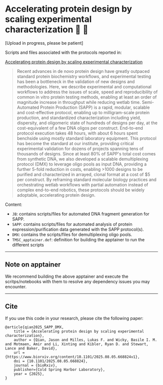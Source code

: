 # Accelerating protein design by scaling experimental characterization :robot: :dna:

[Upload in progress, please be patient]

Scripts and files associated with the protocols reported in:

[Accelerating protein design by scaling experimental characterization](https://www.biorxiv.org/content/10.1101/2025.08.05.668824v1)

> Recent advances in de novo protein design have greatly outpaced standard protein biochemistry workflows, and experimental testing has been a bottleneck in the validation of new designs and methodologies. Here, we describe experimental and computational workflows to address the issues of scale, speed and reproducibility of common in vitro protein testing methods, enabling at least an order of magnitude increase in throughput while reducing wetlab time. Semi-Automated Protein Production (SAPP) is a rapid, modular, scalable and cost-effective protocol, enabling up to milligram-scale protein production, and standardized characterization including yield, dispersity, and oligomeric state of hundreds of designs per day, at the cost-equivalent of a few DNA oligos per construct. End-to-end protocol execution takes 48 hours, with about 6 hours spent benchside using mostly standard laboratory equipment. This protocol has become the standard at our institute, providing critical experimental validation for dozens of projects spanning tens of thousands of designs. Since at least 80% of SAPP's total cost comes from synthetic DNA, we also developed a scalable demultiplexing protocol (DMX) to leverage oligo pools as input DNA, providing a further 5-fold reduction in costs, enabling >1000 designs to be purified and characterized in arrayed, clonal format at a cost of $5 per construct. By reframing standard molecular biology practices and orchestrating wetlab workflows with partial automation instead of complex end-to-end robotics, these protocols should be widely adoptable, accelerating protein design.

Content:
- `JB`: contains scripts/files for automated DNA fragment generation for SAPP.
- `SAPP`: contains scripts/files for automated analysis of protein expression/purification data generated with the SAPP protocol(s).
- `DMX`: contains the scripts/files for demultiplexing oligo pools.
- `TMSC_apptainer.def`: definition for building the apptainer to run the different scripts

---
## Note on apptainer   
We recommend building the above apptainer and execute the scritps/notebooks with them to resolve any dependency issues you may encounter.

---
## Cite
If you use this code in your research, please cite the following paper:
```
@article{qian2025_SAPP_DMX,
	title = {Accelerating protein design by scaling experimental characterization},
	author = {Qian, Jason and Milles, Lukas F. and Wicky, Basile I. M. and Motmaen, Amir and Li, Xinting and Kibler, Ryan D. and Stewart, Lance and Baker, David},
	url = {https://www.biorxiv.org/content/10.1101/2025.08.05.668824v1},
	doi = {10.1101/2025.08.05.668824},
	journal = {bioRxiv},
	publisher={Cold Spring Harbor Laboratory},
	year = {2025},
}
```
